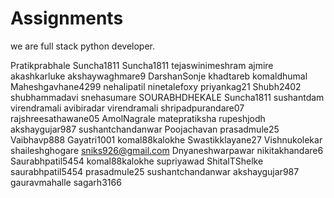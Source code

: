 # Assignments

we are full stack python developer.


Pratikprabhale
Suncha1811
Suncha1811
tejaswinimeshram
ajmire
akashkarluke
akshaywaghmare9
DarshanSonje
khadtareb
komaldhumal
Maheshgavhane4299
nehalipatil
ninetalefoxy
priyankag21
Shubh2402
shubhammadavi
snehasumare
SOURABHDHEKALE
Suncha1811
sushantdam
virendramali
avibiradar
virendramali
shripadpurandare07
rajshreesathawane05
AmolNagrale
matepratiksha
rupeshjodh
akshaygujar987
sushantchandanwar
Poojachavan
prasadmule25
Vaibhavp888
Gayatri1001
komal88kalokhe
Swastikklayane27
Vishnukolekar
shaileshghogare
sniks926@gmail.com
Dnyaneshwarpawar
nikitakhandare6
Saurabhpatil5454
komal88kalokhe
supriyawad
ShitalTShelke
saurabhpatil5454
prasadmule25
sushantchandanwar
akshaygujar987
gauravmahalle
sagarh3166
